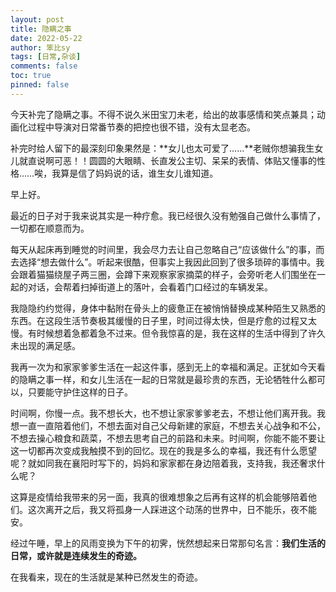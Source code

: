 ```yaml
---
layout: post
title: 隐瞒之事
date: 2022-05-22
author: 笨比sy
tags: [日常,杂谈]
comments: false
toc: true
pinned: false
---
```


今天补完了隐瞒之事。不得不说久米田宝刀未老，给出的故事感情和笑点兼具；动画化过程中导演对日常番节奏的把控也很不错，没有太显老态。

补完时给人留下的最深刻印象果然是：**女儿也太可爱了……**老贼你想骗我生女儿就直说啊可恶！！圆圆的大眼睛、长直发公主切、呆呆的表情、体贴又懂事的性格……唉，我算是信了妈妈说的话，谁生女儿谁知道。

<!-- more -->

早上好。

最近的日子对于我来说其实是一种疗愈。我已经很久没有勉强自己做什么事情了，一切都在顺意而为。

每天从起床再到睡觉的时间里，我会尽力去让自己忽略自己“应该做什么”的事，而去选择“想去做什么”。听起来很酷，但事实上我因此回到了很多琐碎的事情中。我会跟着猫猫绕屋子两三圈，会蹲下来观察家家摘菜的样子，会旁听老人们围坐在一起的对话，会帮着扫掉街道上的落叶，会看着门口经过的车辆发呆。

我隐隐约约觉得，身体中黏附在骨头上的疲惫正在被悄悄替换成某种陌生又熟悉的东西。在这段生活节奏极其缓慢的日子里，时间过得太快，但是疗愈的过程又太慢。有时候想着急都着急不过来。但令我惊喜的是，我在这样的生活中得到了许久未出现的满足感。

我再一次为和家家爹爹生活在一起这件事，感到无上的幸福和满足。正犹如今天看的隐瞒之事一样，和女儿生活在一起的日常就是最珍贵的东西，无论牺牲什么都可以，只要能守护住这样的日子。

时间啊，你慢一点。我不想长大，也不想让家家爹爹老去，不想让他们离开我。我想一直一直陪着他们，不想去面对自己父母新建的家庭，不想去关心战争和不公，不想去操心粮食和蔬菜，不想去思考自己的前路和未来。时间啊，你能不能不要让这一切都再次变成我触摸不到的回忆。现在的我是多么的幸福，我还有什么愿望呢？就如同我在襄阳时写下的，妈妈和家家都在身边陪着我，支持我，我还奢求什么呢？

这算是疫情给我带来的另一面，我真的很难想象之后再有这样的机会能够陪着他们。这次离开之后，我又将孤身一人踩进这个动荡的世界中，日不能乐，夜不能安。

经过午睡，早上的风雨变换为下午的初霁，恍然想起来日常那句名言：**我们生活的日常，或许就是连续发生的奇迹。**

在我看来，现在的生活就是某种已然发生的奇迹。